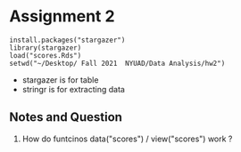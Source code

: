 # Assignment 2
```
install.packages("stargazer")
library(stargazer)
load("scores.Rds")
setwd("~/Desktop/ Fall 2021  NYUAD/Data Analysis/hw2")
```
+ stargazer is for table 
+ stringr is for extracting data 

## Notes and Question
1. How do funtcinos data("scores") / view("scores") work ? 
